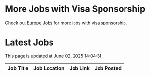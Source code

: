 # More Jobs with Visa Sponsorship

Check out [Europe Jobs](https://github.com/sureshparimi/europejobs#latest-jobs) for more jobs with visa sponsorship.

# Latest Jobs

This page is updated at June 02, 2025 14:04:31

| Job Title | Job Location | Job Link | Job Posted |
| --- | --- | --- | --- |
